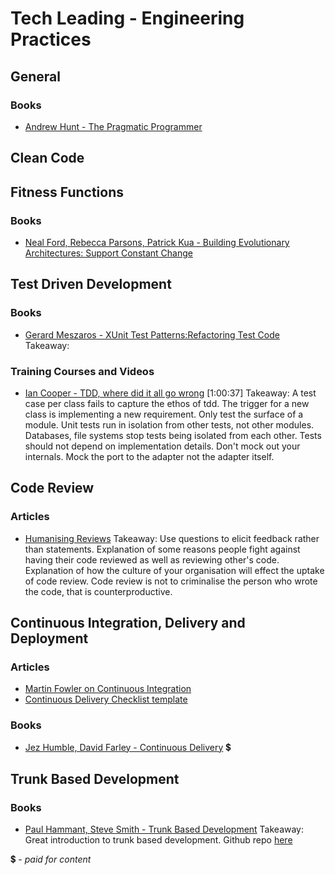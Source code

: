 # Tech Leading - Engineering Practices

## General

### Books
- [Andrew Hunt - The Pragmatic Programmer](https://www.amazon.com/dp/020161622X)

## Clean Code

## Fitness Functions

### Books
- [Neal Ford, Rebecca Parsons, Patrick Kua - Building Evolutionary Architectures: Support Constant Change](https://www.amazon.com/Building-Evolutionary-Architectures-Support-Constant-ebook/dp/B075RR1XVG)

## Test Driven Development

### Books
- [Gerard Meszaros - XUnit Test Patterns:Refactoring Test Code](http://xunitpatterns.com/)
Takeaway:

### Training Courses and Videos
- [Ian Cooper - TDD, where did it all go wrong](https://vimeo.com/68375232)  [1:00:37]
Takeaway: A test case per class fails to capture the ethos of tdd. The trigger for a new class is implementing a new requirement. Only test the surface of a module. Unit tests run in isolation from other tests, not other modules. Databases, file systems stop tests being isolated from each other. Tests should not depend on implementation details. Don't mock out your internals. Mock the port to the adapter not the adapter itself.

## Code Review

### Articles
- [Humanising Reviews](https://www.processimpact.com/articles/humanizing_reviews.pdf)
Takeaway: Use questions to elicit feedback rather than statements. Explanation of some reasons people fight against having their code reviewed as well as reviewing other's code. Explanation of how the culture of your organisation will effect the uptake of code review. Code review is not to criminalise the person who wrote the code, that is counterproductive.

## Continuous Integration, Delivery and Deployment

### Articles
- [Martin Fowler on Continuous Integration](https://martinfowler.com/articles/continuousIntegration.html)
- [Continuous Delivery Checklist template](https://trello.com/b/Fdd876S8/continuous-delivery-checklist-template)

### Books
- [Jez Humble, David Farley - Continuous Delivery](https://www.amazon.com/Continuous-Delivery-Deployment-Automation-Addison-Wesley/dp/0321601912) 💲


## Trunk Based Development

### Books
- [Paul Hammant, Steve Smith - Trunk Based Development](https://trunkbaseddevelopment.com/)
Takeaway: Great introduction to trunk based development. Github repo [here](https://github.com/paul-hammant/tbd)

<!--
### Articles

### Training Courses and Videos

### Books
!-->
💲 - *paid for content*
